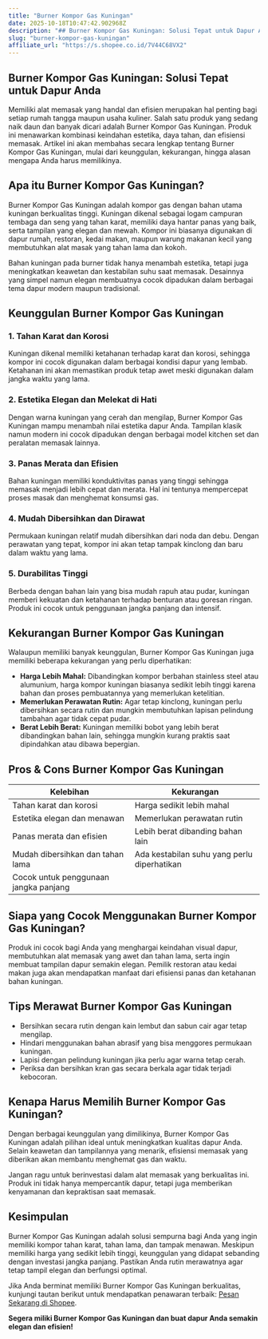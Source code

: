 ```yaml
---
title: "Burner Kompor Gas Kuningan"
date: 2025-10-18T10:47:42.902968Z
description: "## Burner Kompor Gas Kuningan: Solusi Tepat untuk Dapur Anda..."
slug: "burner-kompor-gas-kuningan"
affiliate_url: "https://s.shopee.co.id/7V44C68VX2"
---
```

## Burner Kompor Gas Kuningan: Solusi Tepat untuk Dapur Anda

Memiliki alat memasak yang handal dan efisien merupakan hal penting bagi setiap rumah tangga maupun usaha kuliner. Salah satu produk yang sedang naik daun dan banyak dicari adalah Burner Kompor Gas Kuningan. Produk ini menawarkan kombinasi keindahan estetika, daya tahan, dan efisiensi memasak. Artikel ini akan membahas secara lengkap tentang Burner Kompor Gas Kuningan, mulai dari keunggulan, kekurangan, hingga alasan mengapa Anda harus memilikinya.

## Apa itu Burner Kompor Gas Kuningan?

Burner Kompor Gas Kuningan adalah kompor gas dengan bahan utama kuningan berkualitas tinggi. Kuningan dikenal sebagai logam campuran tembaga dan seng yang tahan karat, memiliki daya hantar panas yang baik, serta tampilan yang elegan dan mewah. Kompor ini biasanya digunakan di dapur rumah, restoran, kedai makan, maupun warung makanan kecil yang membutuhkan alat masak yang tahan lama dan kokoh.

Bahan kuningan pada burner tidak hanya menambah estetika, tetapi juga meningkatkan keawetan dan kestabilan suhu saat memasak. Desainnya yang simpel namun elegan membuatnya cocok dipadukan dalam berbagai tema dapur modern maupun tradisional.

## Keunggulan Burner Kompor Gas Kuningan

### 1. Tahan Karat dan Korosi

Kuningan dikenal memiliki ketahanan terhadap karat dan korosi, sehingga kompor ini cocok digunakan dalam berbagai kondisi dapur yang lembab. Ketahanan ini akan memastikan produk tetap awet meski digunakan dalam jangka waktu yang lama.

### 2. Estetika Elegan dan Melekat di Hati

Dengan warna kuningan yang cerah dan mengilap, Burner Kompor Gas Kuningan mampu menambah nilai estetika dapur Anda. Tampilan klasik namun modern ini cocok dipadukan dengan berbagai model kitchen set dan peralatan memasak lainnya.

### 3. Panas Merata dan Efisien

Bahan kuningan memiliki konduktivitas panas yang tinggi sehingga memasak menjadi lebih cepat dan merata. Hal ini tentunya mempercepat proses masak dan menghemat konsumsi gas.

### 4. Mudah Dibersihkan dan Dirawat

Permukaan kuningan relatif mudah dibersihkan dari noda dan debu. Dengan perawatan yang tepat, kompor ini akan tetap tampak kinclong dan baru dalam waktu yang lama.

### 5. Durabilitas Tinggi

Berbeda dengan bahan lain yang bisa mudah rapuh atau pudar, kuningan memberi kekuatan dan ketahanan terhadap benturan atau goresan ringan. Produk ini cocok untuk penggunaan jangka panjang dan intensif.

## Kekurangan Burner Kompor Gas Kuningan

Walaupun memiliki banyak keunggulan, Burner Kompor Gas Kuningan juga memiliki beberapa kekurangan yang perlu diperhatikan:

- **Harga Lebih Mahal:** Dibandingkan kompor berbahan stainless steel atau alumunium, harga kompor kuningan biasanya sedikit lebih tinggi karena bahan dan proses pembuatannya yang memerlukan ketelitian.
- **Memerlukan Perawatan Rutin:** Agar tetap kinclong, kuningan perlu dibersihkan secara rutin dan mungkin membutuhkan lapisan pelindung tambahan agar tidak cepat pudar.
- **Berat Lebih Berat:** Kuningan memiliki bobot yang lebih berat dibandingkan bahan lain, sehingga mungkin kurang praktis saat dipindahkan atau dibawa bepergian.

## Pros & Cons Burner Kompor Gas Kuningan

| Kelebihan                                   | Kekurangan                                               |
|----------------------------------------------|---------------------------------------------------------|
| Tahan karat dan korosi                     | Harga sedikit lebih mahal                            |
| Estetika elegan dan menawan               | Memerlukan perawatan rutin                        |
| Panas merata dan efisien                     | Lebih berat dibanding bahan lain                 |
| Mudah dibersihkan dan tahan lama       | Ada kestabilan suhu yang perlu diperhatikan  |
| Cocok untuk penggunaan jangka panjang |                                                           |

## Siapa yang Cocok Menggunakan Burner Kompor Gas Kuningan?

Produk ini cocok bagi Anda yang menghargai keindahan visual dapur, membutuhkan alat memasak yang awet dan tahan lama, serta ingin membuat tampilan dapur semakin elegan. Pemilik restoran atau kedai makan juga akan mendapatkan manfaat dari efisiensi panas dan ketahanan bahan kuningan.

## Tips Merawat Burner Kompor Gas Kuningan

- Bersihkan secara rutin dengan kain lembut dan sabun cair agar tetap mengilap.
- Hindari menggunakan bahan abrasif yang bisa menggores permukaan kuningan.
- Lapisi dengan pelindung kuningan jika perlu agar warna tetap cerah.
- Periksa dan bersihkan kran gas secara berkala agar tidak terjadi kebocoran.

## Kenapa Harus Memilih Burner Kompor Gas Kuningan?

Dengan berbagai keunggulan yang dimilikinya, Burner Kompor Gas Kuningan adalah pilihan ideal untuk meningkatkan kualitas dapur Anda. Selain keawetan dan tampilannya yang menarik, efisiensi memasak yang diberikan akan membantu menghemat gas dan waktu.

Jangan ragu untuk berinvestasi dalam alat memasak yang berkualitas ini. Produk ini tidak hanya mempercantik dapur, tetapi juga memberikan kenyamanan dan kepraktisan saat memasak.

## Kesimpulan

Burner Kompor Gas Kuningan adalah solusi sempurna bagi Anda yang ingin memiliki kompor tahan karat, tahan lama, dan tampak menawan. Meskipun memiliki harga yang sedikit lebih tinggi, keunggulan yang didapat sebanding dengan investasi jangka panjang. Pastikan Anda rutin merawatnya agar tetap tampil elegan dan berfungsi optimal.

Jika Anda berminat memiliki Burner Kompor Gas Kuningan berkualitas, kunjungi tautan berikut untuk mendapatkan penawaran terbaik: [Pesan Sekarang di Shopee](https://s.shopee.co.id/7V44C68VX2).

**Segera miliki Burner Kompor Gas Kuningan dan buat dapur Anda semakin elegan dan efisien!**
